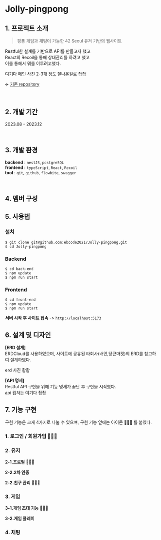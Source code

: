 # Jolly-pingpong

## 1. 프로젝트 소개

> 핑퐁 게임과 채팅이 가능한 42 Seoul 유저 기반의 웹사이트

Restful한 설계를 기반으로 API를 만들고자 했고 \
React의 Recoil을 통해 상태관리를 하려고 했고 \
이를 통해서 뭐를 이루려고했다.

여기다 메인 사진 2-3개 정도 잘나온걸로 촵촵

✈️ [기존 repository](https://github.com/42-Jolly-pingpong/back-end)

<br />

## 2. 개발 기간

2023.08 - 2023.12

<br />

## 3. 개발 환경

**backend** : `nestJS`, `postgreSQL` \
**frontend** : `typeScript`, `React`, `Recoil` \
**tool** : `git`, `github`, `flowbite`, `swagger`

<br />

## 4. 멤버 구성

## 5. 사용법

### 설치

```
$ git clone git@github.com:ebcode2021/Jolly-pingpong.git
$ cd Jolly-pingpong
```

### Backend

```
$ cd back-end
$ npm update
$ npm run start
```

### Frontend

```
$ cd front-end
$ npm update
$ npm run start
```

**서버 시작 후 사이트 접속** -> `http://localhost:5173`

## 6. 설계 및 디자인

**[ERD 설계]** \
ERDCloud를 사용하였으며, 사이트에 공유된 타회사(배민,당근마켓)의 ERD를 참고하여 설계하였다.

erd 사진 촵촵

**[API 명세]** \
Restful API 구현을 위해 기능 명세가 끝난 후 구현을 시작했다. \
api 캡쳐는 여기다 촵촵

## 7. 기능 구현

구현 기능은 크게 4가지로 나눌 수 있으며, 구현 기능 옆에는 아이콘 🙋🏻‍♀️ 를 붙였다.

### 1. 로그인 / 회원가입 🙋🏻‍♀️

### 2. 유저

**2-1.프로필** 🙋🏻‍♀️

**2-2.2차 인증**

**2-2.친구 관리** 🙋🏻‍♀️

### 3. 게임

**3-1.게임 초대 기능** 🙋🏻‍♀️

**3-2.게임 플레이**

### 4. 채팅
